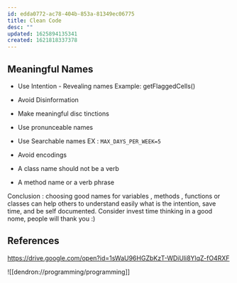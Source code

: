 ```yaml
---
id: edda0772-ac78-404b-853a-81349ec06775
title: Clean Code
desc: ""
updated: 1625894135341
created: 1621818337378
---
```


## Meaningful Names

- Use Intention - Revealing names
  Example: getFlaggedCells()

- Avoid Disinformation

- Make meaningful disc tinctions

- Use pronunceable names

- Use Searchable names EX : `MAX_DAYS_PER_WEEK=5`
- Avoid encodings

- A class name should not be a verb

- A method name or a verb phrase

Conclusion : choosing good names for variables , methods , functions or classes can help others to understand easily what is the intention, save time, and be self documented. Consider invest time thinking in a good nome, people will thank you :)

## References

https://drive.google.com/open?id=1sWaU96HGZbKzT-WDiUli8YlqZ-fO4RXF

![[dendron://programming/programming]]
